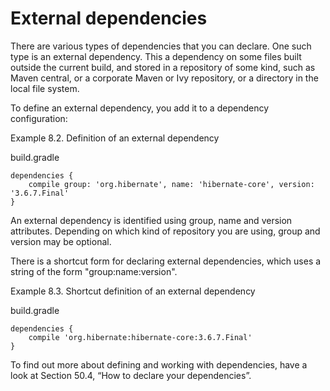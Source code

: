 # External dependencies

There are various types of dependencies that you can declare. One such type is an external dependency. This a dependency on some files built outside the current build, and stored in a repository of some kind, such as Maven central, or a corporate Maven or Ivy repository, or a directory in the local file system.

To define an external dependency, you add it to a dependency configuration:

Example 8.2. Definition of an external dependency

build.gradle

    dependencies {
        compile group: 'org.hibernate', name: 'hibernate-core', version: '3.6.7.Final'
    }

An external dependency is identified using group, name and version attributes. Depending on which kind of repository you are using, group and version may be optional.

There is a shortcut form for declaring external dependencies, which uses a string of the form "group:name:version".

Example 8.3. Shortcut definition of an external dependency

build.gradle

    dependencies {
        compile 'org.hibernate:hibernate-core:3.6.7.Final'
    }

To find out more about defining and working with dependencies, have a look at Section 50.4, “How to declare your dependencies”.


